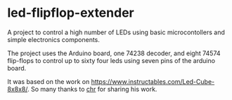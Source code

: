 # led-flipflop-extender
A project to control a high number of LEDs using basic microcontollers and simple electronics components.

The project uses the Arduino board, one 74238 decoder, and eight 74574 flip-flops to control up to sixty four leds using seven pins of the arduino board.

It was based on the work on https://www.instructables.com/Led-Cube-8x8x8/. So many thanks to [chr](https://www.instructables.com/member/chr/) for sharing his work.
